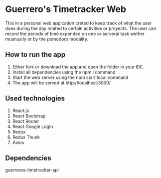 
# Guerrero's Timetracker Web

This in a personal web applcation creted to keep track of what the user does during the day related to certain activities or proyects. The user can record the periods of time expended on one or serveral task wether muanually or by the pomodoro modality.

## How to run the app

1. Either fork or download the app and open the folder in your IDE.
2. Install all dependencies using the npm i command
3. Start the web server using the npm start local command
4. The app will be served at http://localhost:3000/

## Used technologies

1. React.js
2. React Bootstrap
3. React Router
4. React Google Login
5. Redux
6. Redux Thunk
7. Axios

## Dependencies

guerreros-timetracker-api
